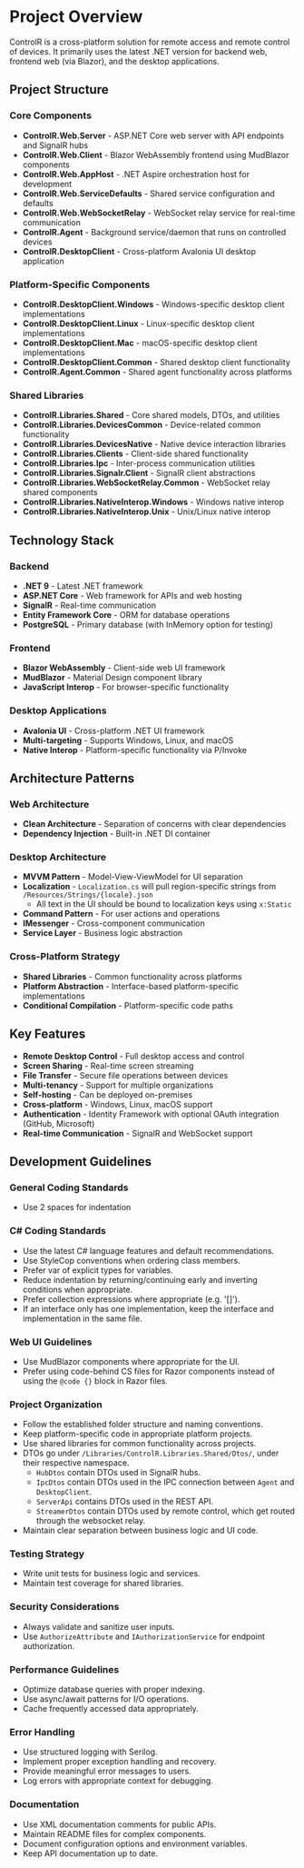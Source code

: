 # Project Overview
ControlR is a cross-platform solution for remote access and remote control of devices. It primarily uses the latest .NET version for backend web, frontend web (via Blazor), and the desktop applications.

## Project Structure

### Core Components
- **ControlR.Web.Server** - ASP.NET Core web server with API endpoints and SignalR hubs
- **ControlR.Web.Client** - Blazor WebAssembly frontend using MudBlazor components
- **ControlR.Web.AppHost** - .NET Aspire orchestration host for development
- **ControlR.Web.ServiceDefaults** - Shared service configuration and defaults
- **ControlR.Web.WebSocketRelay** - WebSocket relay service for real-time communication
- **ControlR.Agent** - Background service/daemon that runs on controlled devices
- **ControlR.DesktopClient** - Cross-platform Avalonia UI desktop application

### Platform-Specific Components
- **ControlR.DesktopClient.Windows** - Windows-specific desktop client implementations
- **ControlR.DesktopClient.Linux** - Linux-specific desktop client implementations  
- **ControlR.DesktopClient.Mac** - macOS-specific desktop client implementations
- **ControlR.DesktopClient.Common** - Shared desktop client functionality
- **ControlR.Agent.Common** - Shared agent functionality across platforms

### Shared Libraries
- **ControlR.Libraries.Shared** - Core shared models, DTOs, and utilities
- **ControlR.Libraries.DevicesCommon** - Device-related common functionality
- **ControlR.Libraries.DevicesNative** - Native device interaction libraries
- **ControlR.Libraries.Clients** - Client-side shared functionality
- **ControlR.Libraries.Ipc** - Inter-process communication utilities
- **ControlR.Libraries.Signalr.Client** - SignalR client abstractions
- **ControlR.Libraries.WebSocketRelay.Common** - WebSocket relay shared components
- **ControlR.Libraries.NativeInterop.Windows** - Windows native interop
- **ControlR.Libraries.NativeInterop.Unix** - Unix/Linux native interop

## Technology Stack

### Backend
- **.NET 9** - Latest .NET framework
- **ASP.NET Core** - Web framework for APIs and web hosting
- **SignalR** - Real-time communication
- **Entity Framework Core** - ORM for database operations
- **PostgreSQL** - Primary database (with InMemory option for testing)

### Frontend  
- **Blazor WebAssembly** - Client-side web UI framework
- **MudBlazor** - Material Design component library
- **JavaScript Interop** - For browser-specific functionality

### Desktop Applications
- **Avalonia UI** - Cross-platform .NET UI framework
- **Multi-targeting** - Supports Windows, Linux, and macOS
- **Native Interop** - Platform-specific functionality via P/Invoke

## Architecture Patterns

### Web Architecture
- **Clean Architecture** - Separation of concerns with clear dependencies
- **Dependency Injection** - Built-in .NET DI container

### Desktop Architecture  
- **MVVM Pattern** - Model-View-ViewModel for UI separation
- **Localization** - `Localization.cs` will pull region-specific strings from `/Resources/Strings/{locale}.json`
  - All text in the UI should be bound to localization keys using `x:Static`
- **Command Pattern** - For user actions and operations
- **IMessenger** - Cross-component communication
- **Service Layer** - Business logic abstraction

### Cross-Platform Strategy
- **Shared Libraries** - Common functionality across platforms
- **Platform Abstraction** - Interface-based platform-specific implementations
- **Conditional Compilation** - Platform-specific code paths

## Key Features
- **Remote Desktop Control** - Full desktop access and control
- **Screen Sharing** - Real-time screen streaming
- **File Transfer** - Secure file operations between devices
- **Multi-tenancy** - Support for multiple organizations
- **Self-hosting** - Can be deployed on-premises
- **Cross-platform** - Windows, Linux, macOS support
- **Authentication** - Identity Framework with optional OAuth integration (GitHub, Microsoft)
- **Real-time Communication** - SignalR and WebSocket support


## Development Guidelines

### General Coding Standards
- Use 2 spaces for indentation

### C# Coding Standards
- Use the latest C# language features and default recommendations.
- Use StyleCop conventions when ordering class members.
- Prefer var of explicit types for variables.
- Reduce indentation by returning/continuing early and inverting conditions when appropriate.
- Prefer collection expressions where appropriate (e.g. '[]').
- If an interface only has one implementation, keep the interface and implementation in the same file.

### Web UI Guidelines
- Use MudBlazor components where appropriate for the UI.
- Prefer using code-behind CS files for Razor components instead of using the `@code {}` block in Razor files.

### Project Organization
- Follow the established folder structure and naming conventions.
- Keep platform-specific code in appropriate platform projects.
- Use shared libraries for common functionality across projects.
- DTOs go under `/Libraries/ControlR.Libraries.Shared/Dtos/`, under their respective namespace.
  - `HubDtos` contain DTOs used in SignalR hubs.
  - `IpcDtos` contain DTOs used in the IPC connection between `Agent` and `DesktopClient`.
  - `ServerApi` contains DTOs used in the REST API.
  - `StreamerDtos` contain DTOs used by remote control, which get routed through the websocket relay.
- Maintain clear separation between business logic and UI code.

### Testing Strategy
- Write unit tests for business logic and services.
- Maintain test coverage for shared libraries.

### Security Considerations
- Always validate and sanitize user inputs.
- Use `AuthorizeAttribute` and `IAuthorizationService` for endpoint authorization.

### Performance Guidelines
- Optimize database queries with proper indexing.
- Use async/await patterns for I/O operations.
- Cache frequently accessed data appropriately.

### Error Handling
- Use structured logging with Serilog.
- Implement proper exception handling and recovery.
- Provide meaningful error messages to users.
- Log errors with appropriate context for debugging.

### Documentation
- Use XML documentation comments for public APIs.
- Maintain README files for complex components.
- Document configuration options and environment variables.
- Keep API documentation up to date.